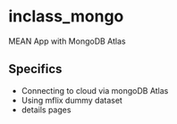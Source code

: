 # inclass_mongo
 MEAN App with MongoDB Atlas

## Specifics
- Connecting to cloud via mongoDB Atlas
- Using mflix dummy dataset 
- details pages
